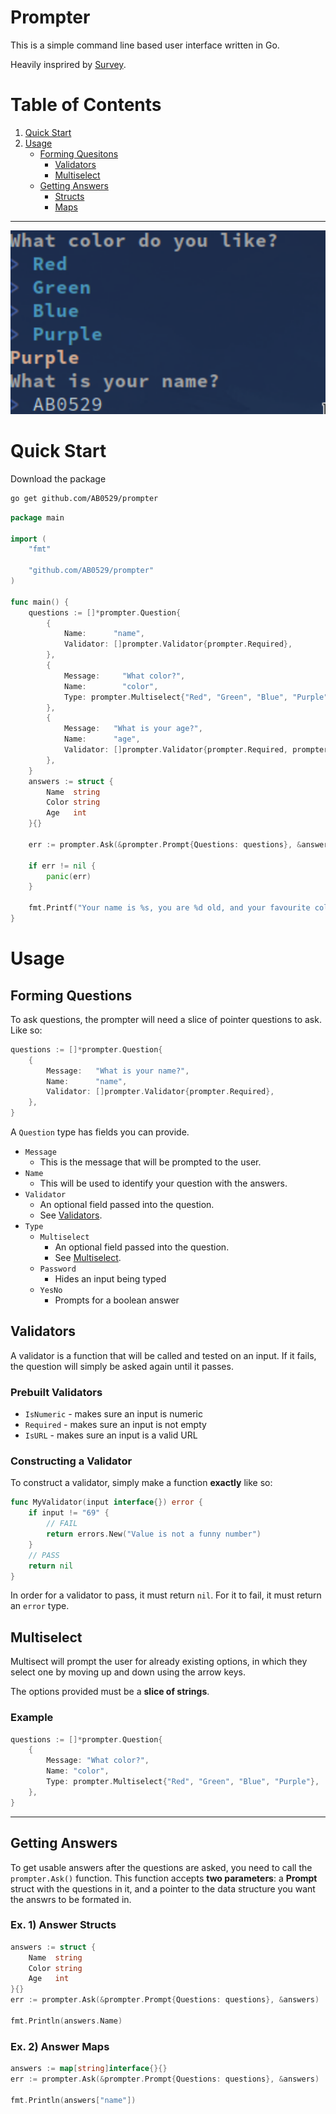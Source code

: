 # Prompter

This is a simple command line based user interface written in Go.

Heavily insprired by [Survey](https://github.com/AlecAivazis/survey).
# Table of Contents
1. [Quick Start](#quick-start)
1. [Usage](#usage)
    - [Forming Quesitons](#forming-questions)
        -   [Validators](#validators)
        - [Multiselect](#multiselect)
    - [Getting Answers](#getting-answers)
        - [Structs](#ex-1-answer-structs)
        - [Maps](#ex-2-answer-maps)

---

<p align="center">
<img src="https://github.com/AB0529/prompter/raw/main/Showcase-Image.png" data-canonical-src="https://github.com/AB0529/prompter/raw/main/Showcase-Image.png" width="512" />
</p>

# Quick Start
Download the package
```sh
go get github.com/AB0529/prompter
```
```go
package main

import (
	"fmt"

	"github.com/AB0529/prompter"
)

func main() {
	questions := []*prompter.Question{
		{
			Name:      "name",
			Validator: []prompter.Validator{prompter.Required},
		},
		{
			Message:     "What color?",
			Name:        "color",
			Type: prompter.Multiselect{"Red", "Green", "Blue", "Purple"},
		},
		{
			Message:   "What is your age?",
			Name:      "age",
			Validator: []prompter.Validator{prompter.Required, prompter.IsNumeric},
		},
	}
	answers := struct {
		Name  string
		Color string
		Age   int
	}{}

	err := prompter.Ask(&prompter.Prompt{Questions: questions}, &answers)

	if err != nil {
		panic(err)
	}

	fmt.Printf("Your name is %s, you are %d old, and your favourite color is %s!\n", answers.Name, answers.Age, answers.Color)
}
```

# Usage
## Forming Questions
To ask questions, the prompter will need a slice of pointer questions to ask. Like so:
```go
questions := []*prompter.Question{
    {
        Message:   "What is your name?",
        Name:      "name",
		Validator: []prompter.Validator{prompter.Required},
    },
}
```
A `Question` type has fields you can provide.
- `Message`
    - This is the message that will be prompted to the user.
- `Name`
    - This will be used to identify your question with the answers.
- `Validator`
    - An optional field passed into the question.
    - See [Validators](#Validators).
- `Type`
    - `Multiselect`
        - An optional field passed into the question.
        - See [Multiselect](#Multiselect).
    - `Password`
        - Hides an input being typed
    - `YesNo`
        -  Prompts for a boolean answer

## Validators
A validator is a function that will be called and tested on an input. If it fails, the question will simply be asked again until it passes.
### Prebuilt Validators
- `IsNumeric` - makes sure an input is numeric
- `Required` - makes sure an input is not empty
- `IsURL` - makes sure an input is a valid URL

### Constructing a Validator
To construct a validator, simply make a function **exactly** like so:
```go
func MyValidator(input interface{}) error {
    if input != "69" {
        // FAIL
        return errors.New("Value is not a funny number")
    }
    // PASS
    return nil
}
```
In order for a validator to pass, it must return `nil`. For it to fail, it must return an `error` type. 

## Multiselect
Multisect will prompt the user for already existing options, in which they select one by moving up and down using the arrow keys.

The options provided must be a **slice of strings**.

### Example
```go
questions := []*prompter.Question{
    {
        Message: "What color?",
        Name: "color",
        Type: prompter.Multiselect{"Red", "Green", "Blue", "Purple"},
    },
}
```

---

## Getting Answers
To get usable answers after the questions are asked, you need to call the `prompter.Ask()` function. This function accepts **two parameters**: a **Prompt** struct with the questions in it, and a pointer to the data structure you want the answrs to be formated in.

### Ex. 1) Answer Structs
```go
answers := struct {
    Name  string
    Color string
    Age   int
}{}
err := prompter.Ask(&prompter.Prompt{Questions: questions}, &answers)

fmt.Println(answers.Name)
```
### Ex. 2) Answer Maps
```go
answers := map[string]interface{}{}
err := prompter.Ask(&prompter.Prompt{Questions: questions}, &answers)

fmt.Println(answers["name"])
```